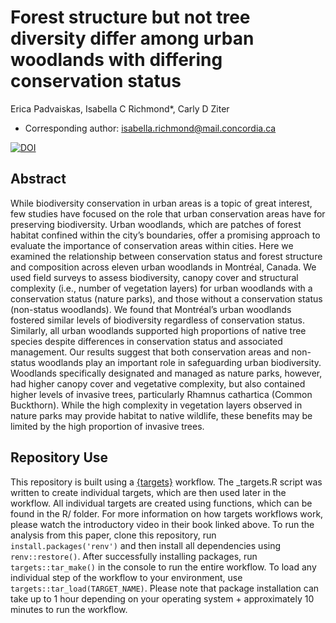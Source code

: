 # Forest structure but not tree diversity differ among urban woodlands with differing conservation status

Erica Padvaiskas, Isabella C Richmond*, Carly D Ziter

* Corresponding author: isabella.richmond@mail.concordia.ca

[![DOI](https://zenodo.org/badge/739470234.svg)](https://zenodo.org/doi/10.5281/zenodo.10553229)

## Abstract
While biodiversity conservation in urban areas is a topic of great interest, few studies have focused on the role that urban conservation areas have for preserving biodiversity. Urban woodlands, which are patches of forest habitat confined within the city’s boundaries, offer a promising approach to evaluate the importance of conservation areas within cities. Here we examined the relationship between conservation status and forest structure and composition across eleven urban woodlands in Montréal, Canada. We used field surveys to assess biodiversity, canopy cover and structural complexity (i.e., number of vegetation layers) for urban woodlands with a conservation status (nature parks), and those without a conservation status (non-status woodlands). We found that Montréal’s urban woodlands fostered similar levels of biodiversity regardless of conservation status. Similarly, all urban woodlands supported high proportions of native tree species despite differences in conservation status and associated management. Our results suggest that both conservation areas and non-status woodlands play an important role in safeguarding urban biodiversity. Woodlands specifically designated and managed as nature parks, however, had higher canopy cover and vegetative complexity, but also contained higher levels of invasive trees, particularly Rhamnus cathartica (Common Buckthorn). While the high complexity in vegetation layers observed in nature parks may provide habitat to native wildlife, these benefits may be limited by the high proportion of invasive trees.

## Repository Use
This repository is built using a [{targets}](https://books.ropensci.org/targets/) workflow. The _targets.R script was written to create individual targets, which are then used later in the workflow. All individual targets are created using functions, which can be found in the R/ folder. For more information on how targets workflows work, please watch the introductory video in their book linked above. To run the analysis from this paper, clone this repository, run `install.packages('renv')` and then install all dependencies using `renv::restore()`. After successfully installing packages, run `targets::tar_make()` in the console to run the entire workflow. To load any individual step of the workflow to your environment, use `targets::tar_load(TARGET_NAME)`. Please note that package installation can take up to 1 hour depending on your operating system + approximately 10 minutes to run the workflow.
